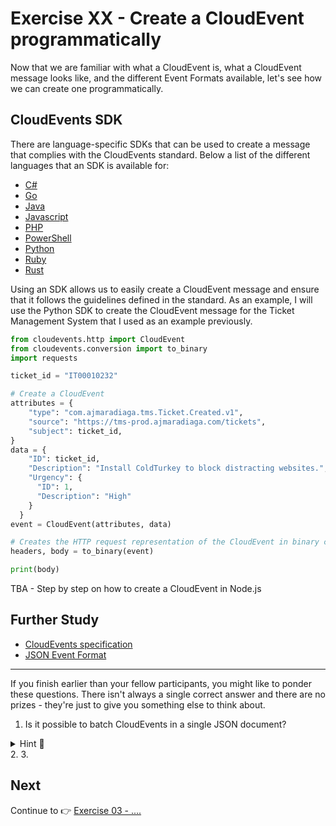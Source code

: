 # Exercise XX - Create a CloudEvent programmatically

Now that we are familiar with what a CloudEvent is, what a CloudEvent message looks like, and the different Event Formats available, let's see how we can create one programmatically.

## CloudEvents SDK

There are language-specific SDKs that can be used to create a message that complies with the CloudEvents standard. Below a list of the different languages that an SDK is available for:

- [C#](https://github.com/cloudevents/sdk-csharp)
- [Go](https://github.com/cloudevents/sdk-go)
- [Java](https://github.com/cloudevents/sdk-java)
- [Javascript](https://github.com/cloudevents/sdk-javascript)
- [PHP](https://github.com/cloudevents/sdk-php)
- [PowerShell](https://github.com/cloudevents/sdk-powershell)
- [Python](https://github.com/cloudevents/sdk-python)
- [Ruby](https://github.com/cloudevents/sdk-ruby)
- [Rust](https://github.com/cloudevents/sdk-rust)

Using an SDK allows us to easily create a CloudEvent message and ensure that it follows the guidelines defined in the standard. As an example, I will use the Python SDK to create the CloudEvent message for the Ticket Management System that I used as an example previously.

```python
from cloudevents.http import CloudEvent
from cloudevents.conversion import to_binary
import requests

ticket_id = "IT00010232"

# Create a CloudEvent
attributes = {
    "type": "com.ajmaradiaga.tms.Ticket.Created.v1",
    "source": "https://tms-prod.ajmaradiaga.com/tickets",
    "subject": ticket_id,
}
data = { 
    "ID": ticket_id,
    "Description": "Install ColdTurkey to block distracting websites.",
    "Urgency": {
      "ID": 1,
      "Description": "High"
    }
  }
event = CloudEvent(attributes, data)

# Creates the HTTP request representation of the CloudEvent in binary content mode
headers, body = to_binary(event)

print(body)
```

TBA - Step by step on how to create a CloudEvent in Node.js

## Further Study

* [CloudEvents specification](https://github.com/CloudEvents/spec)
* [JSON Event Format](https://github.com/cloudevents/spec/blob/main/cloudevents/formats/json-format.md)

---

If you finish earlier than your fellow participants, you might like to ponder these questions. There isn't always a single correct answer and there are no prizes - they're just to give you something else to think about.

1. Is it possible to batch CloudEvents in a single JSON document?
  <details>
    <summary>Hint 🔦</summary>
   Check out the CloudEvents primer - [https://github.com/cloudevents/spec/blob/main/cloudevents/primer.md](https://github.com/cloudevents/spec/blob/main/cloudevents/primer.md)
   <i>Batching of multiple events into a single API call is natively supported by some protocols. To aid interoperability, it is left up to the protocols if and how batching is implemented. Details may be found in the protocol binding or in the protocol specification.</i>
   </details>
2. 
3. 

## Next

Continue to 👉 [Exercise 03 - ....](../03-/README.md)
